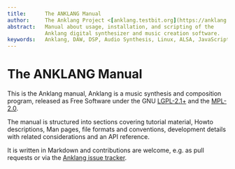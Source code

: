 ```yaml
---
title:      The ANKLANG Manual
author:     The Anklang Project <[anklang.testbit.org](https://anklang.testbit.org/)>
abstract:   Manual about usage, installation, and scripting of the
            Anklang digital synthesizer and music creation software.
keywords:   Anklang, DAW, DSP, Audio Synthesis, Linux, ALSA, JavaScript, Scripting
---
```


# The ANKLANG Manual

This is the Anklang manual, Anklang is a music synthesis and composition program,
released as Free Software under the
GNU [LGPL-2.1+](https://tldrlegal.com/license/gnu-lesser-general-public-license-v2.1-%28lgpl-2.1%29) and
the [MPL-2.0](https://tldrlegal.com/license/mozilla-public-license-2.0-(mpl-2)).

The manual is structured into sections covering tutorial material,
Howto descriptions, Man pages, file formats and conventions,
development details with related considerations and an API reference.

It is written in Markdown and contributions are welcome, e.g. as pull requests
or via the [Anklang issue tracker](https://github.com/tim-janik/anklang/issues/).
